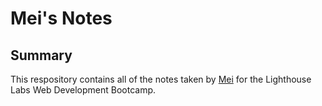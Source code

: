 # Mei's Notes

## Summary

This respository contains all of the notes taken by [Mei](https://github.com/MCNLin) for the Lighthouse Labs Web Development Bootcamp.

